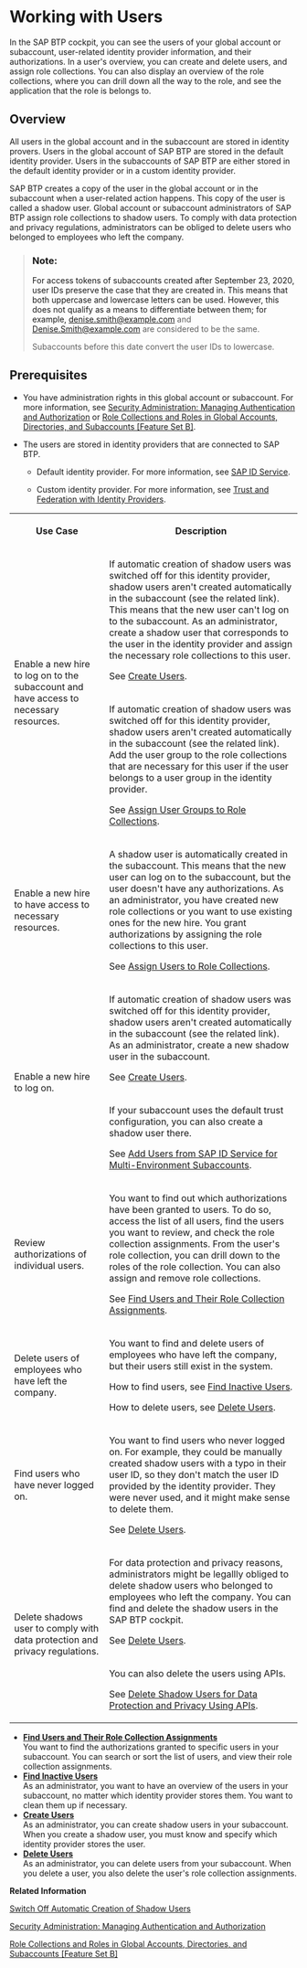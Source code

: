 <!-- loio2c91f88e60ea4677a076212085b42d02 -->

# Working with Users

In the SAP BTP cockpit, you can see the users of your global account or subaccount, user-related identity provider information, and their authorizations. In a user's overview, you can create and delete users, and assign role collections. You can also display an overview of the role collections, where you can drill down all the way to the role, and see the application that the role is belongs to.



<a name="loio2c91f88e60ea4677a076212085b42d02__section_zly_111_2nb"/>

## Overview

All users in the global account and in the subaccount are stored in identity provers. Users in the global account of SAP BTP are stored in the default identity provider. Users in the subaccounts of SAP BTP are either stored in the default identity provider or in a custom identity provider.

SAP BTP creates a copy of the user in the global account or in the subaccount when a user-related action happens. This copy of the user is called a shadow user. Global account or subaccount administrators of SAP BTP assign role collections to shadow users. To comply with data protection and privacy regulations, administrators can be obliged to delete users who belonged to employees who left the company.

> ### Note:  
> For access tokens of subaccounts created after September 23, 2020, user IDs preserve the case that they are created in. This means that both uppercase and lowercase letters can be used. However, this does not qualify as a means to differentiate between them; for example, denise.smith@example.com and Denise.Smith@example.com are considered to be the same.
> 
> Subaccounts before this date convert the user IDs to lowercase.



<a name="loio2c91f88e60ea4677a076212085b42d02__section_vw4_bw4_qlb"/>

## Prerequisites

-   You have administration rights in this global account or subaccount. For more information, see [Security Administration: Managing Authentication and Authorization](Security_Administration_Managing_Authentication_and_Authorization_1ff47b2.md) or [Role Collections and Roles in Global Accounts, Directories, and Subaccounts \[Feature Set B\]](Role_Collections_and_Roles_in_Global_Accounts,_Directories,_and_Subaccounts_Feature_Set_B_0039cf0.md).

-   The users are stored in identity providers that are connected to SAP BTP.

    -   Default identity provider. For more information, see [SAP ID Service](SAP_ID_Service_d6a8db7.md).

    -   Custom identity provider. For more information, see [Trust and Federation with Identity Providers](Trust_and_Federation_with_Identity_Providers_cb1bc8f.md).





<table>
<tr>
<th>

Use Case



</th>
<th>

Description



</th>
</tr>
<tr>
<td rowspan="2">

Enable a new hire to log on to the subaccount and have access to necessary resources.



</td>
<td>

If automatic creation of shadow users was switched off for this identity provider, shadow users aren't created automatically in the subaccount \(see the related link\). This means that the new user can't log on to the subaccount. As an administrator, create a shadow user that corresponds to the user in the identity provider and assign the necessary role collections to this user.

See [Create Users](Create_Users_a3bc7e8.md).



</td>
</tr>
<tr>
<td>

If automatic creation of shadow users was switched off for this identity provider, shadow users aren't created automatically in the subaccount \(see the related link\). Add the user group to the role collections that are necessary for this user if the user belongs to a user group in the identity provider.

See [Assign User Groups to Role Collections](Assign_User_Groups_to_Role_Collections_9562d9d.md).



</td>
</tr>
<tr>
<td>

Enable a new hire to have access to necessary resources.



</td>
<td>

A shadow user is automatically created in the subaccount. This means that the new user can log on to the subaccount, but the user doesn't have any authorizations. As an administrator, you have created new role collections or you want to use existing ones for the new hire. You grant authorizations by assigning the role collections to this user.

See [Assign Users to Role Collections](Assign_Users_to_Role_Collections_c576676.md).



</td>
</tr>
<tr>
<td rowspan="2">

Enable a new hire to log on.



</td>
<td>

If automatic creation of shadow users was switched off for this identity provider, shadow users aren't created automatically in the subaccount \(see the related link\). As an administrator, create a new shadow user in the subaccount.

See [Create Users](Create_Users_a3bc7e8.md).



</td>
</tr>
<tr>
<td>

If your subaccount uses the default trust configuration, you can also create a shadow user there.

See [Add Users from SAP ID Service for Multi-Environment Subaccounts](Add_Users_from_SAP_ID_Service_for_Multi-Environment_Subaccounts_760ab77.md).



</td>
</tr>
<tr>
<td>

Review authorizations of individual users.



</td>
<td>

You want to find out which authorizations have been granted to users. To do so, access the list of all users, find the users you want to review, and check the role collection assignments. From the user's role collection, you can drill down to the roles of the role collection. You can also assign and remove role collections.

See [Find Users and Their Role Collection Assignments](Find_Users_and_Their_Role_Collection_Assignments_870533e.md).



</td>
</tr>
<tr>
<td>

Delete users of employees who have left the company.



</td>
<td>

You want to find and delete users of employees who have left the company, but their users still exist in the system.

How to find users, see [Find Inactive Users](Find_Inactive_Users_90380a6.md).

How to delete users, see [Delete Users](Delete_Users_51000c2.md).



</td>
</tr>
<tr>
<td>

Find users who have never logged on.



</td>
<td>

You want to find users who never logged on. For example, they could be manually created shadow users with a typo in their user ID, so they don't match the user ID provided by the identity provider. They were never used, and it might make sense to delete them.

See [Delete Users](Delete_Users_51000c2.md).



</td>
</tr>
<tr>
<td rowspan="2">

Delete shadows user to comply with data protection and privacy regulations.



</td>
<td>

For data protection and privacy reasons, administrators might be legallly obliged to delete shadow users who belonged to employees who left the company. You can find and delete the shadow users in the SAP BTP cockpit.

See [Delete Users](Delete_Users_51000c2.md).



</td>
</tr>
<tr>
<td>

You can also delete the users using APIs.

See [Delete Shadow Users for Data Protection and Privacy Using APIs](Delete_Shadow_Users_for_Data_Protection_and_Privacy_Using_APIs_eb70f16.md).



</td>
</tr>
</table>

-   **[Find Users and Their Role Collection Assignments](Find_Users_and_Their_Role_Collection_Assignments_870533e.md "You want to find the authorizations granted to specific users in your subaccount. You
		can search or sort the list of users, and view their role collection
		assignments.")**  
You want to find the authorizations granted to specific users in your subaccount. You can search or sort the list of users, and view their role collection assignments.
-   **[Find Inactive Users](Find_Inactive_Users_90380a6.md "As an administrator, you want to have an overview of the users in your subaccount, no
		matter which identity provider stores them. You want to clean them up if
		necessary.")**  
As an administrator, you want to have an overview of the users in your subaccount, no matter which identity provider stores them. You want to clean them up if necessary.
-   **[Create Users](Create_Users_a3bc7e8.md "As an administrator, you can create shadow users in your subaccount. When you create
		a shadow user, you must know and specify which identity provider stores the
		user.")**  
As an administrator, you can create shadow users in your subaccount. When you create a shadow user, you must know and specify which identity provider stores the user.
-   **[Delete Users](Delete_Users_51000c2.md "As an administrator, you can delete users from your subaccount. When you delete a user,
		you also delete the user's role collection assignments.")**  
As an administrator, you can delete users from your subaccount. When you delete a user, you also delete the user's role collection assignments.

**Related Information**  


[Switch Off Automatic Creation of Shadow Users](Switch_Off_Automatic_Creation_of_Shadow_Users_d852567.md "To switch off the creation of shadow users in the trust configuration of custom identity providers, administrators must explicitly allow users to log on. Administrators then have full control over who is allowed to log on.")

[Security Administration: Managing Authentication and Authorization](Security_Administration_Managing_Authentication_and_Authorization_1ff47b2.md "This section describes the tasks of administrators in the Cloud Foundry environment of SAP BTP. Administrators ensure user authentication and assign authorization information to users and user groups.")

[Role Collections and Roles in Global Accounts, Directories, and Subaccounts \[Feature Set B\]](Role_Collections_and_Roles_in_Global_Accounts,_Directories,_and_Subaccounts_Feature_Set_B_0039cf0.md "In the cloud management tools feature set B, SAP BTP provides a set of role collections to set up administrator access to your global account and subaccounts.")

